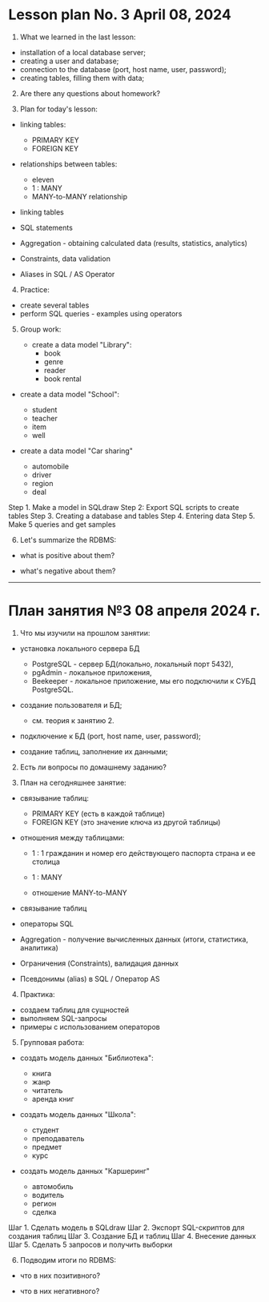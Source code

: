 # Lesson plan No. 3 April 08, 2024

1. What we learned in the last lesson:
- installation of a local database server;
- creating a user and database;
- connection to the database (port, host name, user, password);
- creating tables, filling them with data;

2. Are there any questions about homework?

3. Plan for today's lesson:

- linking tables:
    - PRIMARY KEY
    - FOREIGN KEY

- relationships between tables:
    - eleven
    - 1 : MANY
    - MANY-to-MANY relationship
- linking tables
- SQL statements
- Aggregation - obtaining calculated data (results, statistics, analytics)
- Constraints, data validation
- Aliases in SQL / AS Operator

4. Practice:
- create several tables
- perform SQL queries - examples using operators

5. Group work:

    - create a data model "Library":
        - book
        - genre
        - reader
        - book rental

- create a data model "School":
    - student
    - teacher
    - item
    - well

- create a data model "Car sharing"
    - automobile
    - driver
    - region
    - deal

Step 1. Make a model in SQLdraw
Step 2: Export SQL scripts to create tables
Step 3. Creating a database and tables
Step 4. Entering data
Step 5. Make 5 queries and get samples

6. Let's summarize the RDBMS:
- what is positive about them?

- what's negative about them?

--------------------------------------------------------

# План занятия №3 08 апреля 2024 г.

1. Что мы изучили на прошлом занятии:
- установка локального сервера БД 
  - PostgreSQL - сервер БД(локально, локальный порт 5432), 
  - pgAdmin - локальное приложения, 
  - Beekeeper - локальное приложение, мы его подключили к СУБД PostgreSQL.
- создание пользователя и БД;
  - см. теория к занятию 2.
  
- подключение к БД (port, host name, user, password);

- создание таблиц, заполнение их данными;

2. Есть ли вопросы по домашнему заданию?

3. План на сегодняшнее занятие:

- связывание таблиц:
  - PRIMARY KEY (есть в каждой таблице)
  - FOREIGN KEY (это значение ключа из другой таблицы)

- отношения между таблицами:
  - 1 : 1
    гражданин и номер его действующего паспорта
    страна и ее столица 
  
  - 1 : MANY
  
  - отношение MANY-to-MANY
  
- связывание таблиц
- операторы SQL
- Aggregation - получение вычисленных данных (итоги, статистика, аналитика)
- Ограничения (Constraints), валидация данных
- Псевдонимы (alias) в SQL / Оператор AS

4. Практика:
- создаем таблиц для сущностей
- выполняем SQL-запросы 
- примеры с использованием операторов

5. Групповая работа:

  - создать модель данных "Библиотека":
    - книга
    - жанр
    - читатель
    - аренда книг

- создать модель данных "Школа":
  - студент
  - преподаватель
  - предмет
  - курс

- создать модель данных "Каршеринг"
  - автомобиль
  - водитель
  - регион
  - сделка

Шаг 1. Сделать модель в SQLdraw
Шаг 2. Экспорт SQL-скриптов для создания таблиц
Шаг 3. Создание БД и таблиц
Шаг 4. Внесение данных
Шаг 5. Сделать 5 запросов и получить выборки

6. Подводим итоги по RDBMS:
- что в них позитивного?

- что в них негативного?
